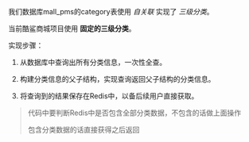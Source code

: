 
我们数据库mall_pms的category表使用 *自关联* 实现了 *三级分类*。

当前酷鲨商城项目使用 **固定的三级分类**。

实现步骤：
1. 从数据库中查询出所有分类信息，一次性全查。

2. 构建分类信息的父子结构，实现查询返回父子结构的分类信息。

3. 将查询到的结果保存在Redis中，以备后续用户直接获取。
> 代码中要判断Redis中是否包含全部分类数据，不包含的话做上面操作  
>  
> 包含分类数据的话直接获得之后返回